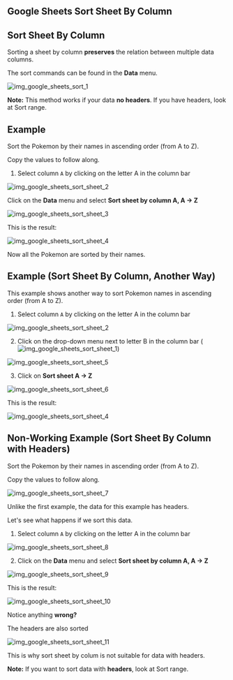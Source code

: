 Google Sheets Sort Sheet By Column
---



Sort Sheet By Column
---
Sorting a sheet by column **preserves** the relation between multiple data columns.

The sort commands can be found in the **Data** menu.

![img_google_sheets_sort_1](https://user-images.githubusercontent.com/47166768/192085597-b72dbaad-9364-4a00-8f4a-702affa0276c.png)


**Note:** This method works if your data **no headers**. If you have headers, look at Sort range.



Example
---
Sort the Pokemon by their names in ascending order (from A to Z).

Copy the values to follow along.


1. Select column `A` by clicking on the letter A in the column bar

![img_google_sheets_sort_sheet_2](https://user-images.githubusercontent.com/47166768/192085656-9cff3f70-82c4-44c9-ae30-4c5b7da9fe6c.png)

Click on the **Data** menu and select **Sort sheet by column A, A → Z**

![img_google_sheets_sort_sheet_3](https://user-images.githubusercontent.com/47166768/192085689-dadfbae3-9fad-431e-b0f4-7506a97e5e15.png)


This is the result:

![img_google_sheets_sort_sheet_4](https://user-images.githubusercontent.com/47166768/192085739-767375b6-ee4e-4a06-8a40-5be771f89f93.png)

Now all the Pokemon are sorted by their names.





Example (Sort Sheet By Column, Another Way)
---
This example shows another way to sort Pokemon names in ascending order (from A to Z).



1. Select column `A` by clicking on the letter A in the column bar

![img_google_sheets_sort_sheet_2](https://user-images.githubusercontent.com/47166768/192085797-b3b904db-956f-4de6-91a3-5425ff2704ac.png)


2. Click on the drop-down menu next to letter B in the column bar (![img_google_sheets_sort_sheet_1](https://user-images.githubusercontent.com/47166768/192085813-459e0239-9e78-4b4a-9117-6bb499e418bb.png))

![img_google_sheets_sort_sheet_5](https://user-images.githubusercontent.com/47166768/192085849-8a58097c-6116-48af-af6c-6fc55e9af0ec.png)


3. Click on **Sort sheet A → Z**

![img_google_sheets_sort_sheet_6](https://user-images.githubusercontent.com/47166768/192085887-000d5e93-bc0c-4ed9-859b-28c7fb0a32c9.png)

This is the result:

![img_google_sheets_sort_sheet_4](https://user-images.githubusercontent.com/47166768/192085898-32be0d56-790e-4ca3-9218-decb52c30659.png)






Non-Working Example (Sort Sheet By Column with Headers)
---
Sort the Pokemon by their names in ascending order (from A to Z).

Copy the values to follow along.

![img_google_sheets_sort_sheet_7](https://user-images.githubusercontent.com/47166768/192086030-7d3f6613-78df-4a34-909f-e5d9880babf0.png)


Unlike the first example, the data for this example has headers.


Let's see what happens if we sort this data.

1. Select column `A` by clicking on the letter A in the column bar

![img_google_sheets_sort_sheet_8](https://user-images.githubusercontent.com/47166768/192086050-199f9649-3b93-46aa-a944-6041e20293d3.png)

 2. Click on the **Data** menu and select **Sort sheet by column A, A → Z**

![img_google_sheets_sort_sheet_9](https://user-images.githubusercontent.com/47166768/192086171-8192bca6-c825-49b8-aac3-4cfd5a5a8633.png)

This is the result:

![img_google_sheets_sort_sheet_10](https://user-images.githubusercontent.com/47166768/192086180-193474fb-130f-42ee-8c45-0cca75ff1f32.png)


Notice anything **wrong?**

The headers are also sorted

![img_google_sheets_sort_sheet_11](https://user-images.githubusercontent.com/47166768/192086198-07094a63-06f8-4d6e-996c-0394d27cc06b.png)


This is why sort sheet by colum is not suitable for data with headers.

**Note:** If you want to sort data with **headers**, look at Sort range.



